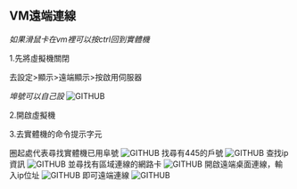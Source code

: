 ## VM遠端連線
*如果滑鼠卡在vm裡可以按ctrl回到實體機*

1.先將虛擬機關閉

去設定>顯示>遠端顯示>按啟用伺服器

*埠號可以自己設*
![GITHUB](https://github.com/syuan0327/Linux-note/blob/master/vm%E9%81%A0%E7%AB%AF%E9%80%A3%E7%B7%9A/1.jpg=50)
 
2.開啟虛擬機

3.去實體機的命令提示字元

圈起處代表尋找實體機已用阜號
![GITHUB](https://github.com/syuan0327/Linux-note/blob/master/vm%E9%81%A0%E7%AB%AF%E9%80%A3%E7%B7%9A/2.jpg)
找尋有445的戶號
![GITHUB](https://github.com/syuan0327/Linux-note/blob/master/vm%E9%81%A0%E7%AB%AF%E9%80%A3%E7%B7%9A/3.jpg)
查找ip 資訊
![GITHUB](https://github.com/syuan0327/Linux-note/blob/master/vm%E9%81%A0%E7%AB%AF%E9%80%A3%E7%B7%9A/4.jpg)
並尋找有區域連線的網路卡
![GITHUB](https://github.com/syuan0327/Linux-note/blob/master/vm%E9%81%A0%E7%AB%AF%E9%80%A3%E7%B7%9A/6.jpg)
開啟遠端桌面連線，輸入ip位址
![GITHUB](https://github.com/syuan0327/Linux-note/blob/master/vm%E9%81%A0%E7%AB%AF%E9%80%A3%E7%B7%9A/7.jpg)
即可遠端連線
![GITHUB](https://github.com/syuan0327/Linux-note/blob/master/vm%E9%81%A0%E7%AB%AF%E9%80%A3%E7%B7%9A/8.jpg)
